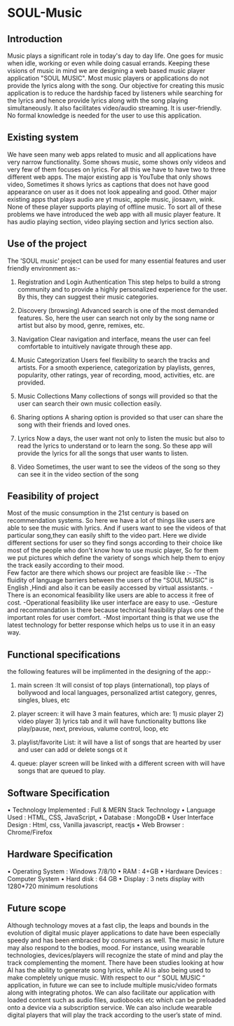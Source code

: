 # SOUL-Music

## Introduction
Music plays a significant role in today's day to day life. One goes for music when idle, working or even while doing casual errands. Keeping these visions of music in mind we are designing a web based music player application "SOUL MUSIC".
Most music players or applications do not provide the lyrics along with the song. Our objective for creating this music application is to reduce the hardship faced by listeners while searching  for the lyrics and hence provide lyrics along with the song playing simultaneously. It also facilitates video/audio streaming.
It is user-friendly. No formal knowledge is needed for the user to use this application.

## Existing system
We have seen many web apps related to music and all applications have very narrow functionality. Some shows music, some shows only videos and very few of them focuses on lyrics. For all this we have to have two to three different web apps. 
The major existing app is YouTube that only shows video, Sometimes it shows lyrics as captions that does not have good appearance on user as it does not look appealing and good. 
Other major existing apps that plays audio are yt music, apple music, jiosaavn, wink. None of these player supports playing of offline music. 
To sort all of these problems we have introduced the web app with all music player feature. It has audio playing section, video playing section and lyrics section also. 

## Use of the project 
The 'SOUL music' project can be used for many essential features and user friendly environment as:- 
1. Registration and Login Authentication
This step helps to build a strong community and to provide a highly personalized experience for the user. By this, they can suggest their music categories.

2. Discovery (browsing)
Advanced search is one of the most demanded features. So, here the user can search not only by the song name or artist but also by mood, genre, remixes, etc.

3. Navigation
Clear navigation and interface, means the user can feel comfortable to intuitively navigate through these app.

4. Music Categorization
Users feel flexibility to search the tracks and artists. For a smooth experience, categorization by playlists, genres, popularity, other ratings, year of recording, mood, activities, etc. are provided.

4. Music Collections
Many collections of songs will provided so that the user can search their own music collection easily. 

5. Sharing options
A sharing option is provided so that user can share the song with their friends and loved ones.

6. Lyrics
Now a days, the user want not only to listen the music but also to read the lyrics to understand or to learn the song. So these app will provide the lyrics for all the songs that user wants to listen.

7. Video
Sometimes, the user want to see the videos of the song so they can see it in the video section of the song

## Feasibility of project
Most of the music consumption in the 21st century is based on recommendation systems. 
So here we have a lot of things like users are able to see the music with lyrics. And if users want to see the videos of that particular song,they can easily shift to the video part.
Here we divide different sections for user so they find songs according to their choice like most of the people who don't know how to use music player, 
So for them we put pictures which define the variety of songs which help them to enjoy the track easily according to their mood.  
Few factor are there which shows our project are feasible like :-
-The fluidity of language barriers between the users of the "SOUL MUSIC" is English ,Hindi and also it can be easily accessed by virtual assistants.
-There is an economical feasibility like users are able to access it free of cost.
-Operational feasibility like user interface are easy to use.
-Gesture and recommandation is there because technical feasibility  plays one of the important roles for user comfort.
-Most important thing is that we use the latest technology for better response which helps us to use it in an easy way.

## Functional specifications
the following features will be implimented in the designing of the app:-
  
1. main screen :It will consist of top plays (international), top plays of bollywood and local languages, personalized artist category, genres, singles, blues, etc

2. player screen: it will have 3 main features, which are: 1) music player 2) video player 3) lyrics tab and it will have functionality buttons like play/pause, next, previous, valume control, loop, etc

3. playlist/favorite List: it will have a list of songs that are hearted by user and user can add or delete songs ot it

4. queue: player screen will be linked with a different screen with will have songs that are queued to play.

## Software Specification
• Technology Implemented :  Full & MERN  Stack Technology
• Language Used :  HTML, CSS, JavaScript, 
• Database :  MongoDB
• User Interface Design :  Html, css, Vanilla javascript, reactjs
• Web Browser :  Chrome/Firefox

## Hardware Specification
• Operating System : Windows 7/8/10
• RAM : 4+GB
• Hardware Devices : Computer System
• Hard disk : 64 GB
• Display : 3 nets display with 1280\*720 minimum resolutions

## Future scope
Although technology moves at a fast clip, the leaps and bounds in the evolution of digital music player applications to date have been especially speedy and has been embraced by consumers as well. 
The music in future may also respond to the bodies, mood. For instance, using wearable technologies, devices/players will recognize the state of mind and play the track complementing the moment. There have been studies looking at how AI has the ability to generate song lyrics, while AI is also being used to make completely unique music. 
With respect to our “ SOUL MUSIC “ application, in future we can see to include multiple music/video formats along with integrating photos. We can also facilitate our application with loaded content such as audio files, audiobooks etc which can be preloaded onto a device via a subscription service. We can also include wearable digital players that will play the track according to the user’s state of mind.
